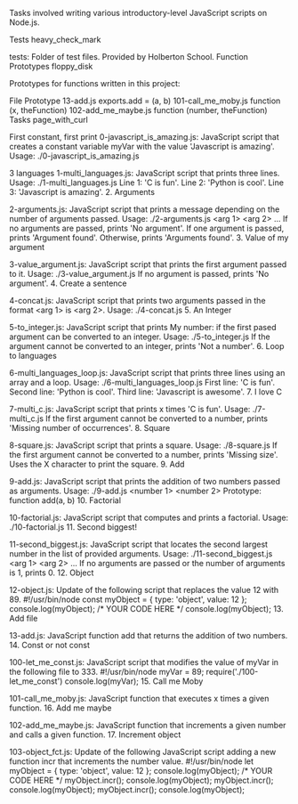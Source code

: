Tasks involved writing various introductory-level JavaScript scripts on Node.js.

Tests heavy_check_mark

tests: Folder of test files. Provided by Holberton School. Function Prototypes floppy_disk

Prototypes for functions written in this project:

File Prototype 13-add.js exports.add = (a, b) 101-call_me_moby.js function (x, theFunction) 102-add_me_maybe.js function (number, theFunction) Tasks page_with_curl

First constant, first print
0-javascript_is_amazing.js: JavaScript script that creates a constant variable myVar with the value 'Javascript is amazing'. Usage: ./0-javascript_is_amazing.js

3 languages
1-multi_languages.js: JavaScript script that prints three lines. Usage: ./1-multi_languages.js Line 1: 'C is fun'. Line 2: 'Python is cool'. Line 3: 'Javascript is amazing'. 2. Arguments

2-arguments.js: JavaScript script that prints a message depending on the number of arguments passed. Usage: ./2-arguments.js <arg 1> <arg 2> ... If no arguments are passed, prints 'No argument'. If one argument is passed, prints 'Argument found'. Otherwise, prints 'Arguments found'. 3. Value of my argument

3-value_argument.js: JavaScript script that prints the first argument passed to it. Usage: ./3-value_argument.js If no argument is passed, prints 'No argument'. 4. Create a sentence

4-concat.js: JavaScript script that prints two arguments passed in the format <arg 1> is <arg 2>. Usage: ./4-concat.js 5. An Integer

5-to_integer.js: JavaScript script that prints My number: if the first pased argument can be converted to an integer. Usage: ./5-to_integer.js If the argument cannot be converted to an integer, prints 'Not a number'. 6. Loop to languages

6-multi_languages_loop.js: JavaScript script that prints three lines using an array and a loop. Usage: ./6-multi_languages_loop.js First line: 'C is fun'. Second line: 'Python is cool'. Third line: 'Javascript is awesome'. 7. I love C

7-multi_c.js: JavaScript script that prints x times 'C is fun'. Usage: ./7-multi_c.js If the first argument cannot be converted to a number, prints 'Missing number of occurrences'. 8. Square

8-square.js: JavaScript script that prints a square. Usage: ./8-square.js If the first argument cannot be converted to a number, prints 'Missing size'. Uses the X character to print the square. 9. Add

9-add.js: JavaScript script that prints the addition of two numbers passed as arguments. Usage: ./9-add.js <number 1> <number 2> Prototype: function add(a, b) 10. Factorial

10-factorial.js: JavaScript script that computes and prints a factorial. Usage: ./10-factorial.js 11. Second biggest!

11-second_biggest.js: JavaScript script that locates the second largest number in the list of provided arguments. Usage: ./11-second_biggest.js <arg 1> <arg 2> ... If no arguments are passed or the number of arguments is 1, prints 0. 12. Object

12-object.js: Update of the following script that replaces the value 12 with 89. #!/usr/bin/node const myObject = { type: 'object', value: 12 }; console.log(myObject); /* YOUR CODE HERE */ console.log(myObject); 13. Add file

13-add.js: JavaScript function add that returns the addition of two numbers. 14. Const or not const

100-let_me_const.js: JavaScript script that modifies the value of myVar in the following file to 333. #!/usr/bin/node myVar = 89; require('./100-let_me_const') console.log(myVar); 15. Call me Moby

101-call_me_moby.js: JavaScript function that executes x times a given function. 16. Add me maybe

102-add_me_maybe.js: JavaScript function that increments a given number and calls a given function. 17. Increment object

103-object_fct.js: Update of the following JavaScript script adding a new function incr that increments the number value. #!/usr/bin/node let myObject = { type: 'object', value: 12 }; console.log(myObject); /* YOUR CODE HERE */ myObject.incr(); console.log(myObject); myObject.incr(); console.log(myObject); myObject.incr(); console.log(myObject);
